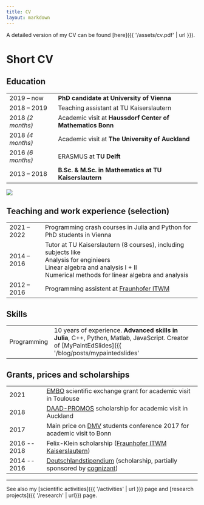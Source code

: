 ```yaml
---
title: CV
layout: markdown 
---
```


A detailed version of my CV can be found [here]({{ '/assets/cv.pdf' | url }}).

# Short CV

## Education

| | |
|-------------------|----|
| 2019 &ndash; now | **PhD candidate at University of Vienna** |
| 2018 &ndash; 2019 | Teaching assistant at TU Kaiserslautern |
| 2018 _(2 months)_ | Academic visit at **Haussdorf Center of Mathematics Bonn** |
| 2018 _(4 months)_ | Academic visit at **The University of Auckland** |
| 2016 _(6 months)_ | ERASMUS at **TU Delft** |
| 2013 &ndash; 2018 | **B.Sc. & M.Sc. in Mathematics at TU Kaiserslautern** |


![](/newzealand.jpg)

## Teaching and work experience (selection)

| | |
|-------------------|----|
| 2021 &ndash; 2022 | Programming crash courses in Julia and Python for PhD students in Vienna |
| 2014 &ndash; 2016 | Tutor at TU Kaiserslautern (8 courses), including subjects like <br> Analysis for enginieers <br> Linear algebra and analysis I + II <br> Numerical methods for linear algebra and analysis |
| 2012 &ndash; 2016 | Programming assistent at [Fraunhofer ITWM](https://www.itwm.fraunhofer.de/de/abteilungen/bv.html) | 

## Skills

| | |
|-------------------|----|
| Programming | 10 years of experience. **Advanced skills in Julia**, C++, Python, Matlab, JavaScript. Creator of [MyPaintEdSlides]({{ '/blog/posts/mypaintedslides' | url }}). |


## Grants, prices and scholarships

| | |
|-------------------|----|
| 2021 |  [EMBO](https://www.embo.org/) scientific exchange grant for academic visit in Toulouse |
| 2018 | [DAAD-PROMOS](https://www.uni-kl.de/fileadmin/isgs/pdf/09_Exchange/PROMOS/2018_MAT_Masterarbeit_University_of_Auckland.pdf) scholarship for academic visit in Auckland |
| 2017 | Main price on [DMV](https://www.mathematik.de/) students conference 2017 for academic visit to Bonn|
| 2016 -- 2018 | Felix-Klein scholarship ([Fraunhofer ITWM Kaiserslautern](https://www.itwm.fraunhofer.de/)) |
| 2014 -- 2016 | [Deutschlandstipendium](https://www.deutschlandstipendium.de/deutschlandstipendium/de/home/home_node.html) (scholarship, partially sponsored by [cognizant](https://www.cognizant.com/)) |


---

See also my [scientific activities]({{ '/activities' | url }}) page and [research projects]({{ '/research' | url}}) page.